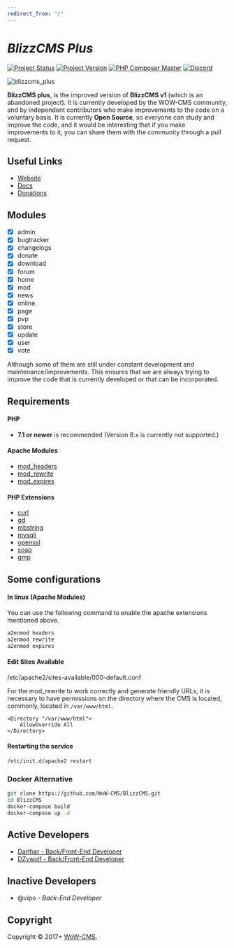 ```yaml
---
redirect_from: "/"
---
```


# _BlizzCMS Plus_

[![Project Status](https://img.shields.io/badge/Status-In_Development-yellow.svg?style=flat-square)](#)
[![Project Version](https://img.shields.io/badge/Version-1.0.7-green.svg?style=flat-square)](#)
[![PHP Composer Master](https://github.com/WoW-CMS/BlizzCMS/actions/workflows/php.yml/badge.svg?branch=master&event=push)](https://github.com/WoW-CMS/BlizzCMS/actions/workflows/php.yml)
[![Discord](https://img.shields.io/discord/217589275766685707.svg)](https://discord.com/invite/QXhHZpbeu5 "Our community hub on Discord")

![blizzcms_plus](https://user-images.githubusercontent.com/2810187/138610672-c936818d-5b87-4f1f-800d-2741384879ae.png)

**BlizzCMS plus**, is the improved version of **BlizzCMS v1** (which is an abandoned project). It is currently developed by the WOW-CMS community, and by independent contributors who make improvements to the code on a voluntary basis. It is currently **Open Source**, so everyone can study and improve the code, and it would be interesting that if you make improvements to it, you can share them with the community through a pull request.

## Useful Links

* [Website](https://wow-cms.com)
* [Docs](https://docs.wow-cms.com)
* [Donations](https://ko-fi.com/wowcms)

## Modules

- [x] admin
- [x] bugtracker
- [x] changelogs
- [x] donate
- [x] download
- [x] forum
- [x] home
- [x] mod
- [x] news
- [x] online
- [x] page
- [x] pvp
- [x] store
- [x] update
- [x] user
- [x] vote

Although some of them are still under constant development and maintenance/improvements. This ensures that we are always trying to improve the code that is currently developed or that can be incorporated.

## Requirements

#### PHP

- **7.1 or newer** is recommended (Version 8.x is currently not supported.)

#### Apache Modules

- [mod_headers](https://httpd.apache.org/docs/2.4/mod/mod_headers.html)
- [mod_rewrite](https://httpd.apache.org/docs/2.4/mod/mod_rewrite.html)
- [mod_expires](https://httpd.apache.org/docs/2.4/mod/mod_expires.html)

#### PHP Extensions

- [curl](https://www.php.net/manual/en/book.curl.php)
- [gd](https://www.php.net/manual/en/book.image.php)
- [mbstring](https://www.php.net/manual/en/mbstring.installation.php)
- [mysqli](https://www.php.net/manual/en/book.mysqli.php)
- [openssl](https://www.php.net/manual/en/book.openssl.php)
- [soap](https://www.php.net/manual/en/class.soapclient.php)
- [gmp](https://www.php.net/manual/en/book.gmp.php)

## Some configurations

#### In linux (Apache Modules)

You can use the following command to enable the apache extensions mentioned above.

```sh
a2enmod headers
a2enmod rewrite
a2enmod expires
```

#### Edit Sites Available

/etc/apache2/sites-available/000-default.conf

For the mod_rewrite to work correctly and generate friendly URLs, it is necessary to have permissions on the directory where the CMS is located, commonly, located in `/var/www/html`.

```
<Directory "/var/www/html">
    AllowOverride All
</Directory>
```

#### Restarting the service

```sh
/etc/init.d/apache2 restart
```

### Docker Alternative
```sh
git clone https://github.com/WoW-CMS/BlizzCMS.git
cd BlizzCMS
docker-compose build
docker-compose up -d
```

## Active Developers

* [Darthar - Back/Front-End Developer](https://github.com/perioner)
* [DZywolf - Back/Front-End Developer](https://github.com/DZywolf)

## Inactive Developers
* @vipo - *Back-End Developer*

## Copyright

Copyright © 2017+ [WoW-CMS](https://wow-cms.com).
